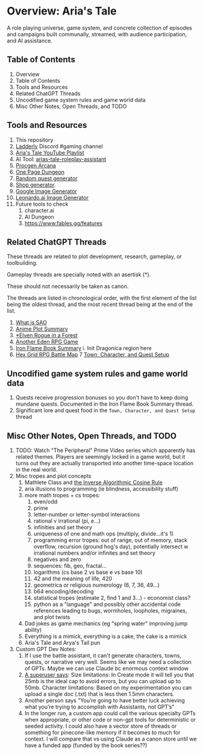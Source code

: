 # Overview: Aria's Tale

A role playing universe, game system, and concrete collection of episodes and campaigns built communally, streamed, with audience participation, and AI assistance.

## Table of Contents

1. Overview
2. Table of Contents
3. Tools and Resources
4. Related ChatGPT Threads
5. Uncodified game system rules and game world data
6. Misc Other Notes, Open Threads, and TODO

## Tools and Resources

1. This repository
2. [Ladderly](https://ladderly.io/) Discord #gaming channel
3. [Aria's Tale YouTube Playlist](https://www.youtube.com/watch?v=_nEaajP78WQ)
4. AI Tool: [arias-tale-roleplay-assistant](https://chat.openai.com/g/g-V5UqBQLKh-arias-tale-roleplay-assistant)
5. [Procgen Arcana](https://watabou.github.io/news.html)
6. [One Page Dungeon](https://watabou.itch.io/one-page-dungeon)
7. [Random quest generator](https://donjon.bin.sh/fantasy/adventure/)
8. [Shop generator](https://donjon.bin.sh/d20/magic/shop.html).
9. [Google Image Generator](https://www.google.com/search/images/)
10. [Leonardo.ai Image Generator](https://leonardo.ai/)
11. Future tools to check
    1. character.ai
    2. AI Dungeon
    3. https://www.fables.gg/features

## Related ChatGPT Threads

These threads are related to plot development, research, gameplay, or toolbuilding.

Gameplay threads are specially noted with an asertisk (\*).

These should not necessarily be taken as canon.

The threads are listed in chronological order, with the first element of the list being the oldest thread, and the most recent thread being at the end of the list.

1. [What is SAO](https://chat.openai.com/c/7a835f58-0003-4e2f-848f-e61d558624c1)
2. [Anime Plot Summary](https://chat.openai.com/share/6c36dd57-84db-4b27-8fe9-40b7c939f610)
3. [\*Elven Rogue in a Forest](https://chat.openai.com/c/907da6b9-cb2b-49e7-a1c0-1df4a274a9aa)
4. [Another Eden RPG Game](https://chat.openai.com/share/45281eb2-5bca-4a2f-b974-2ba405e46707)
5. [Iron Flame Book Summary](https://chat.openai.com/c/4f6ee9e8-0e99-42af-a5a6-dcd4b1b9fc41)
   i. Init Dragonica region here
6. [Hex Grid RPG Battle Map](https://chat.openai.com/c/e20991cb-de81-42a7-9466-58354c0ed22b)
   7 [Town, Character, and Quest Setup](https://chat.openai.com/share/9bb91cf2-1037-482b-aed6-13964456ac69)

## Uncodified game system rules and game world data

1. Quests receive progression bonuses so you don't have to keep doing mundane quests. Documented in the Iron Flame Book Summary thread.
2. Significant lore and quest food in the `Town, Character, and Quest Setup` thread

## Misc Other Notes, Open Threads, and TODO

1. TODO: Watch "The Peripheral" Prime Video series which apparently has related themes. Players are seemingly locked in a game world, but it turns out they are actually transported into another time-space location in the real world.
2. Misc tropes and plot concepts
   1. Mathlete Class and [the Inverse Algorithmic Cosine Rule](https://www.youtube.com/watch?v=J5DgMm14ioc)
   2. aria illusions to programming (ie blindness, accessibility stuff)
   3. more math tropes + cs tropes:
      1. even/odd
      2. prime
      3. letter-number or letter-symbol interactions
      4. rational v irrational (pi, e...)
      5. infinities and set theory
      6. uniqueness of one and math ops (multiply, divide...it's 1)
      7. programming error tropes: out of range, out of memory, stack overflow, recursion (ground hog's day), potentially intersect w irrational numbers and/or infinites and set theory
      8. negatives and zero
      9. sequences: fib, geo, fractal...
      10. logarithms (cs base 2 vs base e vs base 10)
      11. 42 and the meaning of life, 420
      12. geometrica or religious numerology (6, 7, 36, 49...)
      13. b64 encoding/decoding
      14. statistical tropes (estimate 2, find 1 and 3...) - economist class?
      15. python as a "language" and possibly other accidental code references leading to bugs, wormholes, loopholes, migraines, and plot twists
   4. Dad jokes as game mechanics (eg "spring water" improving jump ability)
   5. Everything is a mimick, everything is a cake, the cake is a mimick
   6. Aria's Tale and Arya's Tail pun
3. Custom GPT Dev Notes:
   1. If I use the battle assistant, it can't generate characters, towns, quests, or narrative very well. Seems like we may need a collection of GPTs. Maybe we can use Claude bc enormous context window
   2. [A superuser says](https://community.openai.com/t/gpts-knowledge-capacity-limits/492955/14): Size limitations: In Create mode it will tell you that 25mb is the ideal cap to avoid errors, but you can upload up to 50mb. Character limitations: Based on my experimentation you can upload a single doc (.txt) that is less then 1.5mm characters.
   3. Another person says "You’re going to have better luck achieving what you’re trying to accomplish with Assistants, not GPT’s"
   4. In the longer run, a custom app could call the various specialty GPTs when appropriate, or other code or non-gpt tools for deterministic or seeded activity. I could also have a vector store of threads or something for pinecone-like memory if it becomes to much for context. I will compare that vs using Claude as a canon store until we have a funded app (funded by the book series??)
